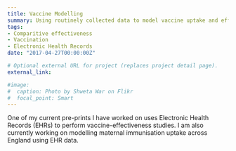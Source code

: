 ```yaml
---
title: Vaccine Modelling
summary: Using routinely collected data to model vaccine uptake and effectiveness
tags:
- Comparitive effectiveness
- Vaccination
- Electronic Health Records
date: "2017-04-27T00:00:00Z"

# Optional external URL for project (replaces project detail page).
external_link: 

#image:
#  caption: Photo by Shweta War on Flikr
#  focal_point: Smart
---
```


One of my current pre-prints I have worked on uses Electronic Health Records (EHRs) to perform vaccine-effectiveness studies. I am also currently working on modelling maternal immunisation uptake across England using EHR data.